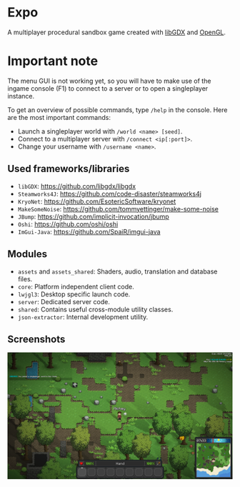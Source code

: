 # Expo

A multiplayer procedural sandbox game created with [libGDX](https://libgdx.com) and [OpenGL](https://opengl.org).

# Important note

The menu GUI is not working yet, so you will have to make use of the ingame console (F1) to connect to a server or to open a singleplayer instance.

To get an overview of possible commands, type `/help` in the console. Here are the most important commands:

- Launch a singleplayer world with `/world <name> [seed]`.
- Connect to a multiplayer server with `/connect <ip[:port]>`.
- Change your username with `/username <name>`.

## Used frameworks/libraries

- `libGDX`: https://github.com/libgdx/libgdx
- `Steamworks4J`: https://github.com/code-disaster/steamworks4j
- `KryoNet`: https://github.com/EsotericSoftware/kryonet
- `MakeSomeNoise`: https://github.com/tommyettinger/make-some-noise
- `JBump`: https://github.com/implicit-invocation/jbump
- `Oshi`: https://github.com/oshi/oshi
- `ImGui-Java`: https://github.com/SpaiR/imgui-java

## Modules

- `assets` and `assets_shared`: Shaders, audio, translation and database files.
- `core`: Platform independent client code.
- `lwjgl3`: Desktop specific launch code.
- `server`: Dedicated server code.
- `shared`: Contains useful cross-module utility classes.
- `json-extractor`: Internal development utility.

## Screenshots

![Screenshot 1](/assets/s1.png "Screenshot 1")